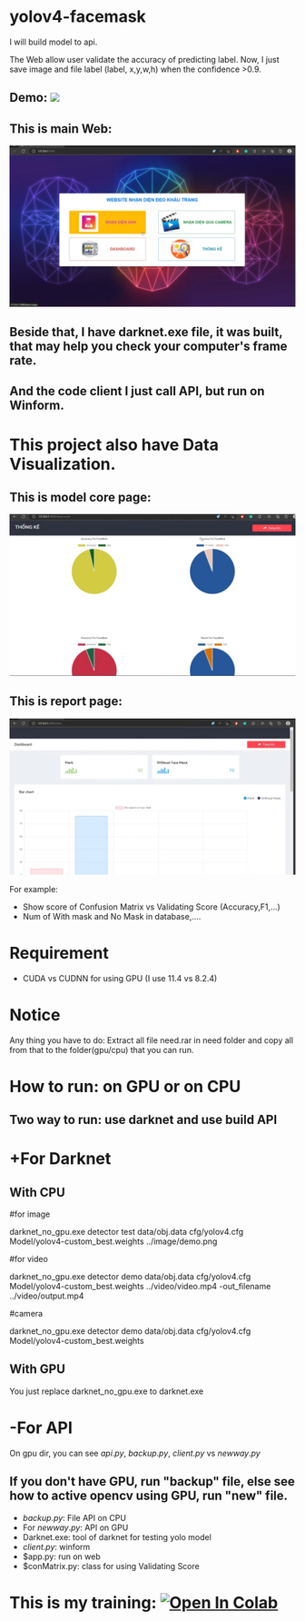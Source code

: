 # yolov4-facemask
I will build model to api.

The Web allow user validate the accuracy of predicting label. Now, I just save image and file label (label, x,y,w,h) when the confidence >0.9.

## Demo: <a href="https://youtu.be/MyfZsegSEF4" target="_parent"><img src="https://encrypted-tbn0.gstatic.com/images?q=tbn:ANd9GcTys8opWKLszlrePXJAVYMHAGri48cYshFndw&usqp=CAU" width=30/></a>

## This is main Web:
![main Web](mainWeb.jpg)

## Beside that, I have darknet.exe file, it was built, that may help you check your computer's frame rate.
## And the code client I just call API, but run on Winform.
# This project also have Data Visualization.

## This is model core page:
![Score](score.jpg)

## This is report page:
![Report](report.jpg)

For example: 
+ Show score of Confusion Matrix vs Validating Score (Accuracy,F1,...)
+ Num of With mask and No Mask in database,....

# Requirement

* CUDA vs CUDNN for using GPU (I use 11.4 vs 8.2.4)
# Notice

Any thing you have to do: Extract all file need.rar in need folder and copy all from that to the folder(gpu/cpu) that you can run.
# How to run: on GPU or on CPU

## Two way to run: use darknet and use build API

# +For Darknet

## With CPU
#for image

darknet_no_gpu.exe detector test data/obj.data cfg/yolov4.cfg Model/yolov4-custom_best.weights ../image/demo.png

#for video

darknet_no_gpu.exe detector demo data/obj.data cfg/yolov4.cfg Model/yolov4-custom_best.weights ../video/video.mp4 -out_filename ../video/output.mp4

#camera

darknet_no_gpu.exe detector demo data/obj.data cfg/yolov4.cfg Model/yolov4-custom_best.weights

## With GPU

You just replace darknet_no_gpu.exe to darknet.exe

# -For API

On gpu dir, you can see $api.py$, $backup.py$, $client.py$ vs $newway.py$

## If you don't have GPU, run "backup" file, else see how to active opencv using GPU, run "new" file.

* $backup.py$: File API on CPU
* For $newway.py$: API on GPU
* Darknet.exe: tool of darknet for testing yolo model
* $client.py$: winform
* $app.py: run on web
* $conMatrix.py: class for using Validating Score

# This is my training: <a href="https://colab.research.google.com/github/Phatdat01/yolov4-facemask/blob/branch1/Run_FaceMask.ipynb" target="_parent"><img src="https://colab.research.google.com/assets/colab-badge.svg" alt="Open In Colab"/></a>